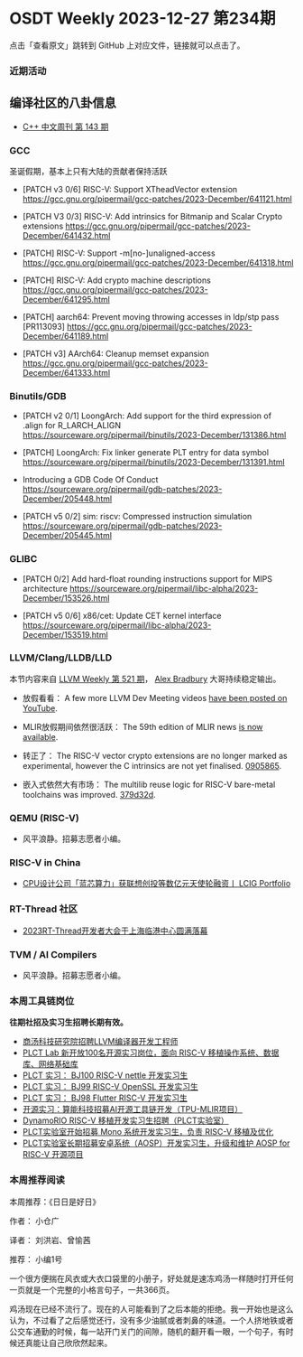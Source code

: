 # OSDT Weekly 2023-12-27 第234期

点击「查看原文」跳转到 GitHub 上对应文件，链接就可以点击了。

### 近期活动

## 编译社区的八卦信息

- [C++ 中文周刊 第 143 期](https://mp.weixin.qq.com/s/IPo1oOgM4nzMNkurOl29kQ)

### GCC

圣诞假期，基本上只有大陆的贡献者保持活跃
- [PATCH v3 0/6] RISC-V: Support XTheadVector extension
  https://gcc.gnu.org/pipermail/gcc-patches/2023-December/641121.html

- [PATCH V3 0/3] RISC-V: Add intrinsics for Bitmanip and Scalar Crypto extensions
  https://gcc.gnu.org/pipermail/gcc-patches/2023-December/641432.html

- [PATCH] RISC-V: Support -m[no-]unaligned-access
  https://gcc.gnu.org/pipermail/gcc-patches/2023-December/641318.html

- [PATCH] RISC-V: Add crypto machine descriptions
  https://gcc.gnu.org/pipermail/gcc-patches/2023-December/641295.html

- [PATCH] aarch64: Prevent moving throwing accesses in ldp/stp pass [PR113093]
  https://gcc.gnu.org/pipermail/gcc-patches/2023-December/641189.html

- [PATCH v3] AArch64: Cleanup memset expansion
  https://gcc.gnu.org/pipermail/gcc-patches/2023-December/641333.html

### Binutils/GDB

- [PATCH v2 0/1] LoongArch: Add support for the third expression of .align for R_LARCH_ALIGN
  https://sourceware.org/pipermail/binutils/2023-December/131386.html

- [PATCH] LoongArch: Fix linker generate PLT entry for data symbol
  https://sourceware.org/pipermail/binutils/2023-December/131391.html

- Introducing a GDB Code Of Conduct
  https://sourceware.org/pipermail/gdb-patches/2023-December/205448.html

- [PATCH v5 0/2] sim: riscv: Compressed instruction simulation
  https://sourceware.org/pipermail/gdb-patches/2023-December/205445.html

### GLIBC

- [PATCH 0/2] Add hard-float rounding instructions support for MIPS architecture
  https://sourceware.org/pipermail/libc-alpha/2023-December/153526.html

- [PATCH v5 0/6] x86/cet: Update CET kernel interface
  https://sourceware.org/pipermail/libc-alpha/2023-December/153519.html

### LLVM/Clang/LLDB/LLD

本节内容来自 [LLVM Weekly 第 521 期](http://llvmweekly.org/issue/521)，
[Alex Bradbury](https://www.linkedin.com/in/alex-bradbury/) 大哥持续稳定输出。

* 放假看看： A few more LLVM Dev Meeting videos [have been posted on
YouTube](https://www.youtube.com/playlist?list=PL_R5A0lGi1AD9nPVlv7mG8_2mMSiL_0Ik).

* MLIR放假期间依然很活跃： The 59th edition of MLIR news [is now
  available](https://discourse.llvm.org/t/mlir-news-59th-edition-20th-december-2023/75760).

* 转正了： The RISC-V vector crypto extensions are no longer marked as experimental,
  however the C intrinsics are not yet finalised.
  [0905865](https://github.com/llvm/llvm-project/commit/09058654f68d).

* 嵌入式依然大有市场： The multilib reuse logic for RISC-V bare-metal toolchains was improved.
  [379d32d](https://github.com/llvm/llvm-project/commit/379d32dab812).

### QEMU (RISC-V)

- 风平浪静。招募志愿者小编。

### RISC-V in China

- [CPU设计公司「蓝芯算力」获联想创投等数亿元天使轮融资丨 LCIG Portfolio](https://mp.weixin.qq.com/s/KrciGFKursTF2E5JRK2_Fw)

### RT-Thread 社区

- [2023RT-Thread开发者大会于上海临港中心圆满落幕](https://mp.weixin.qq.com/s/5BYEx7KZ2IfCYO7IgItefw)

### TVM / AI Compilers

- 风平浪静。招募志愿者小编。

### 本周工具链岗位

**往期社招及实习生招聘长期有效。**

- [商汤科技研究院招聘LLVM编译器开发工程师](https://mp.weixin.qq.com/s/4j-Qin8LFUJlzKzFIpIKpw)
- [PLCT Lab 新开放100名开源实习岗位，面向 RISC-V 移植操作系统、数据库、网络基础库](https://mp.weixin.qq.com/s/ebvIxcplB8Jtw18LMoXTTQ)
- [PLCT 实习： BJ100 RISC-V nettle 开发实习生](https://mp.weixin.qq.com/s/GEUKRlxILFpdHQbv-yxWQQ)
- [PLCT 实习： BJ99 RISC-V OpenSSL 开发实习生](https://mp.weixin.qq.com/s/pzy6sbW50r3aLw3Dt36oBQ)
- [PLCT 实习： BJ98 Flutter RISC-V 开发实习生](https://mp.weixin.qq.com/s/gQYT_rhtLE8jGg6WWAztDA)
- [开源实习：算能科技招募AI开源工具链开发（TPU-MLIR项目）](https://mp.weixin.qq.com/s/IBJh0ip4k11PzIMZecsWSw)
- [DynamoRIO RISC-V 移植开发实习生招聘（PLCT实验室）](https://mp.weixin.qq.com/s/J_5TjT6DOqeOXJXQI5VQxw)
- [PLCT实验室开始招募 Mono 系统开发实习生，负责 RISC-V 移植及优化](https://mp.weixin.qq.com/s/whEW7Hay1jIP1tBzIPay1A)
- [PLCT实验室长期招募安卓系统（AOSP）开发实习生，升级和维护 AOSP for RISC-V 开源项目](https://mp.weixin.qq.com/s/dJP2cEB1nex2inR5c-cJog)


### 本周推荐阅读

本周推荐：《日日是好日》

作者： 小仓广

译者： 刘洪岩、曾愉茜

推荐： 小编1号

一个很方便揣在风衣或大衣口袋里的小册子，好处就是速冻鸡汤一样随时打开任何一页就是一个完整的小格言句子，一共366页。

鸡汤现在已经不流行了。现在的人可能看到了之后本能的拒绝。我一开始也是这么认为，不过看了之后感觉还行，没有多少油腻或者刺鼻的味道。一个人挤地铁或者公交车通勤的时候，每一站开门关门的间隙，随机的翻开看一眼，一个句子，有时候还真能让自己欣欣然起来。
